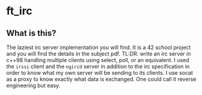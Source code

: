 # ft_irc

## What is this?
The laziest irc server implementation you will find. It is a 42 school project and you will find the details in the
subject pdf. TL:DR: write an irc server in c++98 handling multiple clients using select, poll, or an equivalent.
I used the `irssi` client and the `ngircd` server in addition to the irc specification in order to know what my own
server will be sending to its clients. I use socat as a proxy to know exactly what data is exchanged. One could call
it reverse engineering but easy.
